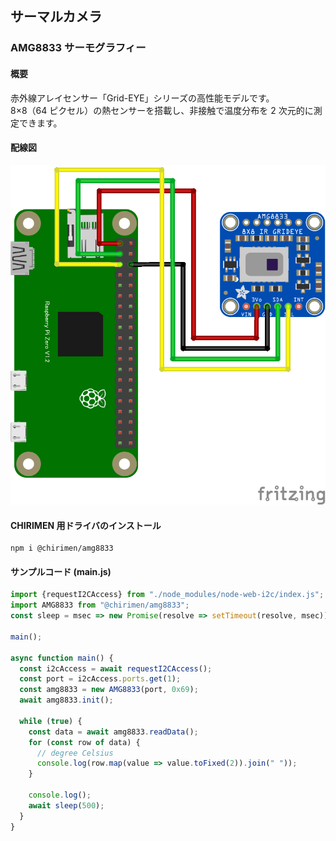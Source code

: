 ## サーマルカメラ

### AMG8833 サーモグラフィー

#### 概要

赤外線アレイセンサー「Grid-EYE」シリーズの高性能モデルです。  
8×8（64 ピクセル）の熱センサーを搭載し、非接触で温度分布を 2 次元的に測定できます。

#### 配線図

![配線図](./schematic.png "schematic")

#### CHIRIMEN 用ドライバのインストール

```shell
npm i @chirimen/amg8833
```

#### サンプルコード (main.js)

```javascript
import {requestI2CAccess} from "./node_modules/node-web-i2c/index.js";
import AMG8833 from "@chirimen/amg8833";
const sleep = msec => new Promise(resolve => setTimeout(resolve, msec));

main();

async function main() {
  const i2cAccess = await requestI2CAccess();
  const port = i2cAccess.ports.get(1);
  const amg8833 = new AMG8833(port, 0x69);
  await amg8833.init();

  while (true) {
    const data = await amg8833.readData();
    for (const row of data) {
      // degree Celsius
      console.log(row.map(value => value.toFixed(2)).join(" "));
    }

    console.log();
    await sleep(500);
  }
}
```
